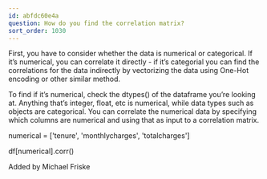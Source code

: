```yaml
---
id: abfdc60e4a
question: How do you find the correlation matrix?
sort_order: 1030
---
```


First, you have to consider whether the data is numerical or categorical. If it’s numerical, you can correlate it directly - if it’s categorial you can find the correlations for the data indirectly by vectorizing the data using One-Hot encoding or other similar method.

To find if it’s numerical, check the dtypes() of the dataframe you’re looking at. Anything that’s integer, float, etc is numerical, while data types such as objects are categorical. You can correlate the numerical data by specifying which columns are numerical and using that as input to a correlation matrix.

numerical = ['tenure', 'monthlycharges', 'totalcharges']

df[numerical].corr()

Added by Michael Friske

